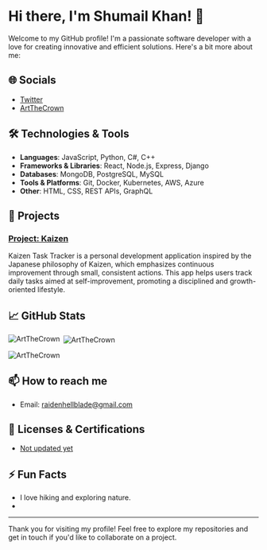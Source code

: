 # Hi there, I'm Shumail Khan! 👋

Welcome to my GitHub profile! I'm a passionate software developer with a love for creating innovative and efficient solutions. Here's a bit more about me:

## 🌐 Socials
- [Twitter](https://twitter.com/raidenhellblade/)
- [ArtTheCrown](https://artthecrown.unaux.com)

## 🛠 Technologies & Tools

- **Languages**: JavaScript, Python, C#, C++
- **Frameworks & Libraries**: React, Node.js, Express, Django
- **Databases**: MongoDB, PostgreSQL, MySQL
- **Tools & Platforms**: Git, Docker, Kubernetes, AWS, Azure
- **Other**: HTML, CSS, REST APIs, GraphQL

## 🚀 Projects

### [Project: Kaizen](https://github.com/ArtTheCrown/Kaizen)
Kaizen Task Tracker is a personal development application inspired by the Japanese philosophy of Kaizen, which emphasizes continuous improvement through small, consistent actions. This app helps users track daily tasks aimed at self-improvement, promoting a disciplined and growth-oriented lifestyle.

## 📈 GitHub Stats
<p><img align="left" src="https://github-readme-stats.vercel.app/api/top-langs?username=ArtTheCrown&show_icons=true&locale=en&layout=compact" alt="ArtTheCrown" /></p>

<p>&nbsp;<img align="center" src="https://github-readme-stats.vercel.app/api?username=ArtTheCrown&show_icons=true&locale=en" alt="ArtTheCrown" /></p>

<p><img align="center" src="https://github-readme-streak-stats.herokuapp.com/?user=ArtTheCrown&" alt="ArtTheCrown" /></p>


## 📫 How to reach me

- Email: raidenhellblade@gmail.com

## 📜 Licenses & Certifications

- [Not updated yet](https://example.com)


## ⚡ Fun Facts

- I love hiking and exploring nature.
- 
---


Thank you for visiting my profile! Feel free to explore my repositories and get in touch if you'd like to collaborate on a project.
